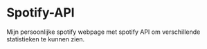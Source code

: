 # Spotify-API
Mijn persoonlijke spotify webpage met spotify API om verschillende statistieken te kunnen zien.
